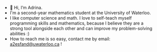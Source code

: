 - 👋 Hi, I’m Adrina. 
- I'm a second-year mathematics student at the University of Waterloo. 
- I like computer science and math. I love to self-teach myself programming skills and mathematics, because
  I believe they are a strong tool alongside each other and can improve my problem-solving abilities :)
- How to reach me is so easy, contact me by email: a2esfand@uwaterloo.ca !

<!---
Adrinaesf/Adrinaesf is a ✨ special ✨ repository because its `README.md` (this file) appears on your GitHub profile.
You can click the Preview link to take a look at your changes.
--->
